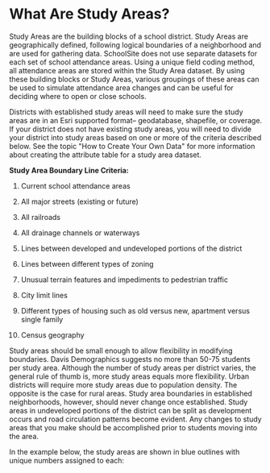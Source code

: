 # What Are Study Areas?
Study Areas are the building blocks of a school district. Study Areas are geographically defined, following logical boundaries of a neighborhood and are used for gathering data. SchoolSite does not use separate datasets for each set of school attendance areas. Using a unique field coding method, all attendance areas are stored within the Study Area dataset. By using these building blocks or Study Areas, various groupings of these areas can be used to simulate attendance area changes and can be useful for deciding where to open or close schools.

 

Districts with established study areas will need to make sure the study areas are in an Esri supported format– geodatabase, shapefile, or coverage. If your district does not have existing study areas, you will need to divide your district into study areas based on one or more of the criteria described below. See the topic "How to Create Your Own Data" for more information about creating the attribute table for a study area dataset.

**Study Area Boundary Line Criteria:**
1. Current school attendance areas

1. All major streets (existing or future)

1. All railroads

1. All drainage channels or waterways

1. Lines between developed and undeveloped portions of the district

1. Lines between different types of zoning

1. Unusual terrain features and impediments to pedestrian traffic

1. City limit lines

1. Different types of housing such as old versus new, apartment versus single family

1. Census geography

 

Study areas should be small enough to allow flexibility in modifying boundaries. Davis Demographics suggests no more than 50-75 students per study area. Although the number of study areas per district varies, the general rule of thumb is, more study areas equals more flexibility. Urban districts will require more study areas due to population density.  The opposite is the case for rural areas.  Study area boundaries in established neighborhoods, however, should never change once established. Study areas in undeveloped portions of the district can be split as development occurs and road circulation patterns become evident. Any changes to study areas that you make should be accomplished prior to students moving into the area.

 

In the example below, the study areas are shown in blue outlines with unique numbers assigned to each:
